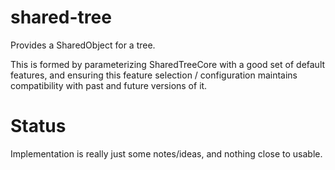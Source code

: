 # shared-tree

Provides a SharedObject for a tree.

This is formed by parameterizing SharedTreeCore with a good set of default features,
and ensuring this feature selection / configuration maintains compatibility with past and future versions of it.

# Status

Implementation is really just some notes/ideas, and nothing close to usable.
